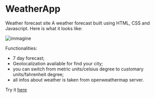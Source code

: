 # WeatherApp
Weather forecast site
A weather forecast built using HTML, CSS and Javascript. Here is what it looks like:

![immagine](https://user-images.githubusercontent.com/7188279/154149899-519a35c3-5cfe-488c-a977-4a3ac6123bf4.png)

Functionalities: 
- 7 day forecast;
- Geolocalization available for find your city;
- you can switch from metric units/celsius degree to customary units/fahrenheit degree;
- all infos about weather is taken from openweathermap server.

Try it [here](https://jean00.github.io/WeatherApp/)

